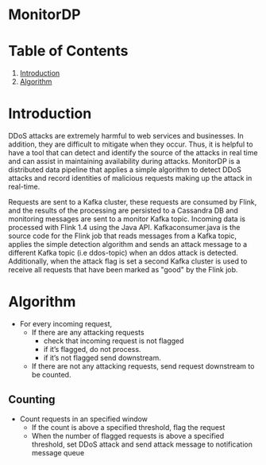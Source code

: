 # MonitorDP
# Table of Contents
1. [Introduction](README.md#introduction)
2. [Algorithm](README.md#algorithm)

# Introduction
DDoS attacks are extremely harmful to web services and businesses. In addition, they are difficult to mitigate when they occur. Thus, it is helpful to have a tool that can detect and identify the source of the attacks in real time and can assist in maintaining availability during attacks.
MonitorDP is a distributed data pipeline that applies a simple algorithm to detect DDoS attacks and record identities of malicious requests making up the attack in real-time.

Requests are sent to a Kafka cluster, these requests are consumed by Flink, and the results of the processing are persisted to a Cassandra DB and monitoring messages are sent to a monitor Kafka topic. 
Incoming data is processed with Flink 1.4 using the Java API.
Kafkaconsumer.java is the source code for the Flink job that reads messages from a Kafka topic, applies the simple detection
algorithm and sends an attack message to a different Kafka topic (i.e ddos-topic) when an ddos attack is detected.
Additionally, when the attack flag is set a second Kafka cluster is used to receive all requests that have been marked as
"good" by the Flink job.

# Algorithm

- For every incoming request, 
  - If there are any attacking requests
    - check that incoming request is not flagged
    - if it’s flagged, do not process.
    - if it’s not flagged send downstream.
  - If there are not any attacking requests, send request downstream to be counted.

## Counting  

- Count requests in an specified window
  - If the count is above a specified threshold, flag the request
  - When the number of flagged requests is above a specified threshold, set DDoS attack and send attack message to notification message queue
